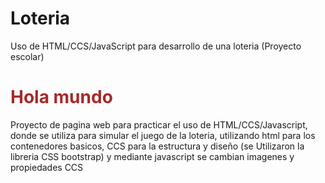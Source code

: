 # Loteria
Uso de HTML/CCS/JavaScript para desarrollo de una loteria (Proyecto escolar)

 <h1 style="color: brown;">Hola mundo</h1>
Proyecto de pagina web para practicar el uso de HTML/CCS/Javascript, donde se utiliza para simular el juego de la loteria, utilizando html para los contenedores basicos, CCS para la estructura y diseño (se Utilizaron la libreria CSS bootstrap) y mediante javascript se cambian imagenes y propiedades CCS
